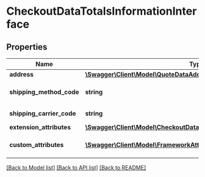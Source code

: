# CheckoutDataTotalsInformationInterface

## Properties
Name | Type | Description | Notes
------------ | ------------- | ------------- | -------------
**address** | [**\Swagger\Client\Model\QuoteDataAddressInterface**](QuoteDataAddressInterface.md) |  | 
**shipping_method_code** | **string** | Shipping method code | [optional] 
**shipping_carrier_code** | **string** | Carrier code | [optional] 
**extension_attributes** | [**\Swagger\Client\Model\CheckoutDataTotalsInformationExtensionInterface**](CheckoutDataTotalsInformationExtensionInterface.md) |  | [optional] 
**custom_attributes** | [**\Swagger\Client\Model\FrameworkAttributeInterface[]**](FrameworkAttributeInterface.md) | Custom attributes values. | [optional] 

[[Back to Model list]](../README.md#documentation-for-models) [[Back to API list]](../README.md#documentation-for-api-endpoints) [[Back to README]](../README.md)


